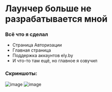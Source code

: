 # Лаунчер больше не разрабатывается мной

### Всё что я сделал
- Страница Авторизации
- Главная страница
- Поддержка аккаунтов ely.by
- И что-то там ещё, но главное я озвучил

### Скриншоты:
![image](https://github.com/user-attachments/assets/b82b08b7-920a-41a4-8c20-200632e6dced)
![image](https://github.com/user-attachments/assets/15ad6a88-ff72-4648-890e-fccab1b6554f)
